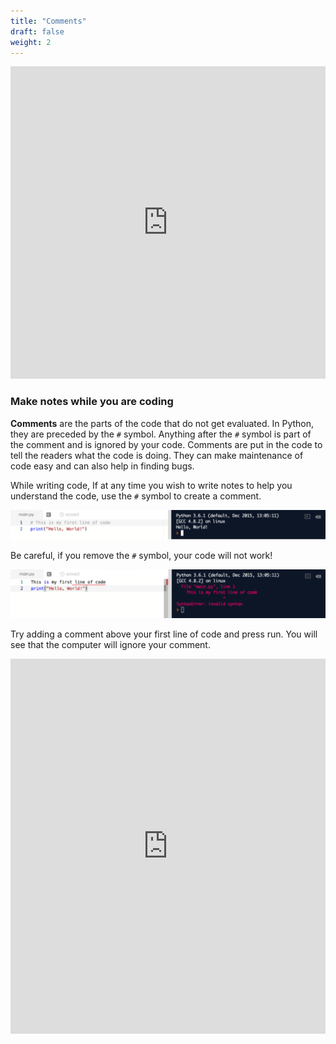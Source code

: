 ```yaml
---
title: "Comments"
draft: false
weight: 2
---
```

<iframe width="100%" height="500px" src="https://www.youtube.com/embed/NE9IEUi1Eqk" frameborder="0" allow="accelerometer; autoplay; encrypted-media; gyroscope; picture-in-picture" allowfullscreen></iframe>

### Make notes while you are coding

**Comments** are the parts of the code that do not get evaluated. In Python, they are preceded by the `#` symbol. Anything after the `#` symbol is part of the comment and is ignored by your code. Comments are put in the code to tell the readers what the code is doing. They can make maintenance of code easy and can also help in finding bugs. 

While writing code, If at any time you wish to write notes to help you understand the code, use the `#` symbol to create a comment. 

![alt text](../img/comments.png "a picture of how to write comments in python")

Be careful, if you remove the `#` symbol, your code will not work! 

![alt text](../img/comments_wrong.png "a picture of a comment done wrong") 

Try adding a comment above your first line of code and press run. You will see that the computer will ignore your comment.

<iframe height="600px" width="100%" src="https://repl.it/@nuevofoundation/Basics-Comments?lite=true" scrolling="no" frameborder="no" allowtransparency="true" allowfullscreen="true" sandbox="allow-forms allow-pointer-lock allow-popups allow-same-origin allow-scripts allow-modals"></iframe>